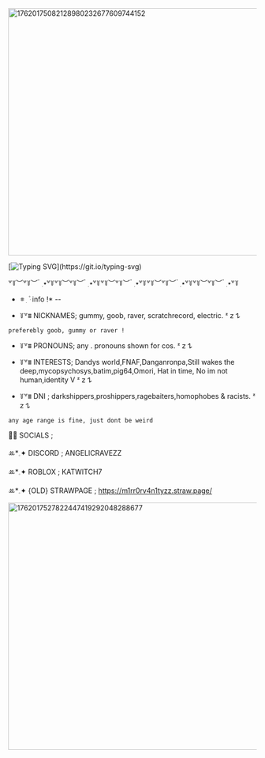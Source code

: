 

<img width="1500" height="500" alt="17620175082128980232677609744152" src="https://github.com/user-attachments/assets/23fc4408-d827-4f46-8ea8-9c1ecc92187c" />



[![Typing SVG](https://readme-typing-svg.demolab.com?font=Jersey+10&pause=1000&color=F7F6AD&width=435&lines=Cmere+!+Hehe!;Hug+time+!+;Free+hugs+!)](https://git.io/typing-svg)

꒷꒦︶꒷꒦︶ ๋ ࣭ ⭑꒷꒦꒷꒦︶꒷꒦︶ ๋ ࣭ ⭑꒷꒦꒷꒦︶꒷꒦︶ ๋ ࣭ ⭑꒷꒦꒷꒦︶꒷꒦︶ ๋ ࣭ ⭑꒷꒦꒷꒦︶꒷꒦︶ ๋ ࣭ ⭑꒷꒦

* 𖥻 ִ ۫  ּ info !*
--
- ꒦꒷⩩ NICKNAMES; gummy, goob, raver, scratchrecord, electric. ᶻ 𝗓 𐰁

`preferebly goob, gummy or raver !` 
- ꒦꒷⩩ PRONOUNS; any . pronouns shown for cos. ᶻ 𝗓 𐰁

- ꒦꒷⩩ INTERESTS; Dandys world,FNAF,Danganronpa,Still wakes the deep,mycopsychosys,batim,pig64,Omori, Hat in time, No im not human,identity V  ᶻ 𝗓 𐰁

- ꒦꒷⩩ DNI ; darkshippers,proshippers,ragebaiters,homophobes & racists. ᶻ 𝗓 𐰁

 `any age range is fine, just dont be weird` 

🦴🐾 SOCIALS ; 

 ꔛ*𓈒✦ DISCORD ; ANGELICRAVEZZ 

 ꔛ*𓈒✦ ROBLOX ; KATWITCH7 

 ꔛ*𓈒✦ {OLD} STRAWPAGE ; https://m1rr0rv4n1tyzz.straw.page/



 <img width="1500" height="500" alt="1762017527822447419292048288677" src="https://github.com/user-attachments/assets/5493d218-600e-4593-8d5e-965b4463d1e1" />

 

